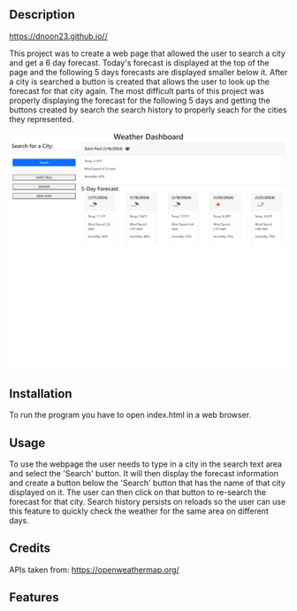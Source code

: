 # <Weather Dashboard>

## Description

https://dnoon23.github.io//
<p>
This project was to create a web page that allowed the user to search a city and get a 6 day forecast.  Today's forecast is displayed at the top of the page and the following 5 days forecasts are displayed smaller below it.  After a city is searched a button is created that allows the user to look up the forecast for that city again.  The most difficult parts of this project was properly displaying the forecast for the following 5 days and getting the buttons created by search the search history to properly seach for the cities they represented.
<p>

![Screenshot](./screenshot.png)

## Installation

To run the program you have to open index.html in a web browser.

## Usage

To use the webpage the user needs to type in a city in the search text area and select the 'Search' button.  It will then display the forecast information and create a button below the 'Search' button that has the name of that city displayed on it.  The user can then click on that button to re-search the forecast for that city.  Search history persists on reloads so the user can use this feature to quickly check the weather for the same area on different days.

## Credits

APIs taken from: 
https://openweathermap.org/

## Features


